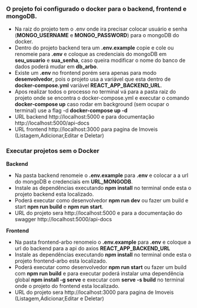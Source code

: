 ### O projeto foi configurado o docker para o backend, frontend e mongoDB.

-   Na raiz do projeto tem o .env onde ira precisar colocar usuário e senha (**MONGO_USERNAME** e **MONGO_PASSWORD**) para o mongoDB do docker.
-   Dentro do projeto backend tera um **.env.example** copie e cole ou renomeie para **.env** e coloque as credenciais do mongoDB em **seu_usuario** e **sua_senha**, caso queira modificar o nome do banco de dados poderá mudar em **db_arbo**.
-   Existe um **.env** no frontend porém sera apenas para modo **desenvolvedor**, pois o projeto usa a variável que esta dentro de **docker-compose.yml** variável **REACT_APP_BACKEND_URL**.
-   Apos realizar todos o processo no terminal vá para a pasta raiz do projeto onde se encontra o docker-compose.yml e executar o comando **docker-compose up** caso rodar em background (sem ocupar o terminal) use a flag -d **docker-compose up -d**
-   URL backend http://localhost:5000 e para documentação http://localhost:5000/api-docs
-   URL frontend http://localhost:3000 para pagina de Imoveis (Listagem,Adicionar,Editar e Deletar)

### Executar projetos sem o Docker

**Backend**

-   Na pasta backend renomeie o **.env.example** para **.env** e colocar a a url do mongoDB e credenciais em **URL_MONGODB**.
-   Instale as dependências executando **npm install** no terminal onde esta o projeto backend esta localizado.
-   Poderá executar como desenvolvedor **npm run dev** ou fazer um build e start **npm run build** e **npm run start**.
-   URL do projeto sera http://localhost:5000 e para a documentação do swagger http://localhost:5000/api-docs

**Frontend**

-   Na pasta frontend-arbo renomeio o **.env.example** para **.env** e coloque a url do backend para a api do axios **REACT_APP_BACKEND_URL**
-   Instale as dependências executando **npm install** no terminal onde esta o projeto frontend-arbo esta localizado.
-   Poderá executar como desenvolvedor **npm run start** ou fazer um build com **npm run build** e para executar poderá instalar uma dependência global **npm install -g serve** e executar com **serve -s build** no terminal onde o projeto do frontend esta localizado.
-   URL do projeto sera http://localhost:3000 para pagina de Imoveis (Listagem,Adicionar,Editar e Deletar)
